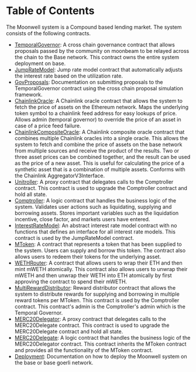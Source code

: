 # Table of Contents

The Moonwell system is a Compound based lending market. The system consists of
the following contracts.

- [TemporalGovernor](./TEMPORALGOVERNOR.md): A cross chain governance contract
  that allows proposals passed by the community on moonbeam to be relayed across
  the chain to the Base network. This contract owns the entire system deployment
  on base.
- [JumpRateModel](./JUMPRATEMODEL.md): Jump rate model contract that
  automatically adjusts the interest rate based on the utilization rate.
- [GovProposals](./GOVPROPOSALS.md): Documentation on submitting proposals to
  the TemporalGovernor contract using the cross chain proposal simulation
  framework.
- [ChainlinkOracle](./CHAINLINKORACLE.md): A Chainlink oracle contract that
  allows the system to fetch the price of assets on the Ethereum network. Maps
  the underlying token symbol to a chainlink feed address for easy lookups of
  price. Allows admin (temporal governor) to override the price of an asset in
  case of a price feed failure.
- [ChainlinkCompositeOracle](./CHAINLINKCOMPOSITEORACLE.md): A Chainlink
  composite oracle contract that combines multiple Chainlink oracles into a
  single oracle. This allows the system to fetch and combine the price of assets
  on the base network from multiple sources and receive the product of the
  results. Two or three asset prices can be combined together, and the result
  can be used as the price of a new asset. This is useful for calculating the
  price of a synthetic asset that is a combination of multiple assets. Conforms
  with the Chainlink AggregatorV3Interface.
- [Unitroller](./UNITROLLER.md): A proxy contract that delegates calls to the
  Comptroller contract. This contract is used to upgrade the Comptroller
  contract and hold all state.
- [Comptroller](./COMPTROLLER.md): A logic contract that handles the business
  logic of the system. Validates user actions such as liquidating, supplying and
  borrowing assets. Stores important variables such as the liquidation
  incentive, close factor, and markets users have entered.
- [InterestRateModel](./INTERESTRATEMODEL.md): An abstract interest rate model
  contract with no functions that defines an interface for all interest rate
  models. This contract is used by the JumpRateModel contract.
- [MToken](./MTOKEN.md): A contract that represents a token that has been
  supplied to the system. Users can supply and borrow this token. The contract
  also allows users to redeem their tokens for the underlying asset.
- [WETHRouter](./WETHROUTER.md): A contract that allows users to wrap their ETH
  and then mint mWETH atomically. This contract also allows users to unwrap
  their mWETH and then unwrap their WETH into ETH atomically by first approving
  the contract to spend their mWETH.
- [MultiRewardDistributor](./MULTIREWARDDISTRIBUTOR.md): Reward distributor
  contract that allows the system to distribute rewards for supplying and
  borrowing in multiple reward tokens per MToken. This contract is used by the
  Comptroller contract. This contract's admin is the Comptroller's admin which
  is the Temporal Governor.
- [MERC20Delegator](./MERC20DELEGATOR.md): A proxy contract that delegates calls
  to the MERC20Delegate contract. This contract is used to upgrade the
  MERC20Delegate contract and hold all state.
- [MERC20Delegate](./MERC20DELEGATE.md): A logic contract that handles the
  business logic of the MERC20Delegator contract. This contract inherits the
  MToken contract and provides all the functionality of the MToken contract.
- [Deployment](../SETUP.md): Documentation on how to deploy the Moonwell system
  on the base or base goerli network.
